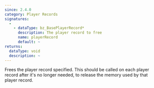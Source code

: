 ```yaml
---
since: 2.4.0
category: Player Records
signatures:
  -
    - dataType: bz_BasePlayerRecord*
      description: The player record to free
      name: playerRecord
      default: ~
returns:
  dataType: void
  description: ~
---
```


Frees the player record specified. This should be called on each player record after it's no longer needed, to release the memory used by that player record.
